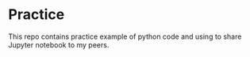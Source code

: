 # Practice
This repo contains practice example of python code and using to share Jupyter notebook to my peers.
